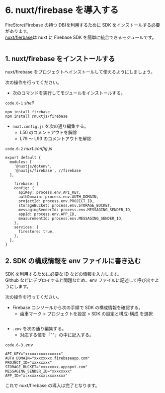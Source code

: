 # 6. nuxt/firebase を導入する

FireStore(Firebase の持つ DB)を利用するために SDK をインストールする必要があります。  
[nuxt/fierbase](https://firebase.nuxtjs.org/)は nuxt に Firebase SDK を簡単に統合できるモジュールです。

<img :src="$withBase('/nuxtfirebase.png')">

## 1. nuxt/firebase をインストールする

nuxt/firebase をプロジェクトへインストールして使えるようにしましょう。

次の操作を行ってください。

- 次のコマンドを実行してモジュールをインストールする。

`code.6-1` _shell_

```properties
npm install firebase
npm install @nuxtjs/firebase
```

- `nuxt.config.js` を次の通り編集する。
  - L50 のコメントアウトを解除
  - L79 ～ L93 のコメントアウトを解除

`code.6-2` _nuxt.config.js_

```js{4,7-20}
export default {
  modules: [
    '@nuxtjs/dotenv',
    '@nuxtjs/firebase', //firebase
  ],

    firebase: {
    config: {
      apiKey: process.env.API_KEY,
      authDomain: process.env.AUTH_DOMAIN,
      projectId: process.env.PROJECT_ID,
      storageBucket: process.env.STORAGE_BUCKET,
      messagingSenderId: process.env.MESSAGING_SENDER_ID,
      appId: process.env.APP_ID,
      measurementId: process.env.MESSAGING_SENDER_ID,
    },
    services: {
      firestore: true,
    },
  },
}
```

## 2. SDK の構成情報を env ファイルに書き込む

SDK を利用するために必要な ID などの情報を入力します。  
Github などにデプロイすると問題なため、env ファイルに記述して呼び出すようにします。

次の操作を行ってください。

- Firebase コンソールから次の手順で SDK の構成情報を確認する。
  - 歯車マーク > プロジェクトを設定 > SDK の設定と構成-構成 を選択

<img :src="$withBase('/config.png')">

- `.env` を次の通り編集する。
  - 対応する値を「""」の中に記入する。

`code.6-3` _.env_

```json{1-6}
API_KEY="xxxxxxxxxxxxxxxx"
AUTH_DOMAIN="xxxxxxxx.firebaseapp.com"
PROJECT_ID="xxxxxxxx"
STORAGE_BUCKET="xxxxxxxx.appspot.com"
MESSAGING_SENDER_ID="xxxxxxxx"
APP_ID="x:xxxxxxxx:xxxxxxxx"
```

これで nuxt/firebase の導入は完了となります。
